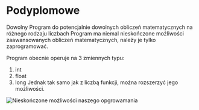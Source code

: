 # Podyplomowe
Dowolny Program do potencjalnie dowolnych obliczeń matematycznych na różnego rodzaju liczbach
Program ma niemal nieskończone możliwości zaawansowanych obliczeń matematycznych, należy je tylko zaprogramować.

Program obecnie operuje na 3 zmiennych typu:
1. int
2. float
3. long
Jednak tak samo jak z liczbą funkcji, można rozszerzyć jego możliwości.

![Nieskończone możliwości naszego opgrowamania](https://i.imgur.com/zufMmts.jpeg)